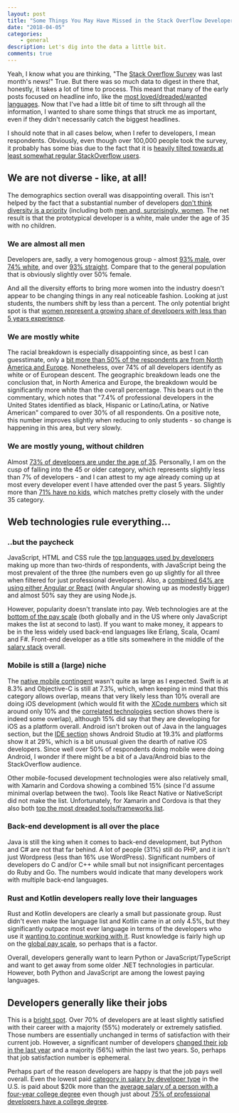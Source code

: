 ```yaml
---
layout: post
title: "Some Things You May Have Missed in the Stack Overflow Developer Survey"
date: "2018-04-05"
categories:
    - general
description: Let's dig into the data a little bit.
comments: true
---
```


Yeah, I know what you are thinking, "The [Stack Overflow Survey](https://insights.stackoverflow.com/survey/2018/) was last month's news!" True. But there was so much data to digest in there that, honestly, it takes a lot of time to process. This meant that many of the early posts focused on headline info, like the [most loved/dreaded/wanted languages](https://insights.stackoverflow.com/survey/2018/#most-loved-dreaded-and-wanted). Now that I've had a little bit of time to sift through all the information, I wanted to share some things that struck me as important, even if they didn't necessarily catch the biggest headlines.

I should note that in all cases below, when I refer to developers, I mean respondents. Obviously, even though over 100,000 people took the survey, it probably has some bias due to the fact that it is [heavily tilted towards at least somewhat regular StackOverflow users](https://insights.stackoverflow.com/survey/2018/#community-visiting-stack-overflow).

## We are not diverse - like, at all!

The demographics section overall was disappointing overall. This isn't helped by the fact that a substantial number of developers [don't think diversity is a priority](https://insights.stackoverflow.com/survey/2018/#work-how-do-developers-assess-potential-jobs) (including both [men and, surprisingly, women](https://insights.stackoverflow.com/survey/2018/#work-differences-in-assessing-jobs-by-gender). The net result is that the prototypical developer is a white, male under the age of 35 with no children.

### We are almost all men

Developers are, sadly, a very homogenous group - almost [93% male](https://insights.stackoverflow.com/survey/2018/#developer-profile-gender), over [74% white](https://insights.stackoverflow.com/survey/2018/#developer-profile-race-and-ethnicity), and over [93% straight](https://insights.stackoverflow.com/survey/2018/#developer-profile-sexual-orientation). Compare that to the general population that is obviously slightly over 50% female.

And all the diversity efforts to bring more women into the industry doesn't appear to be changing things in any real noticeable fashion. Looking at just students, the numbers shift by less than a percent. The only potential bright spot is that [women represent a growing share of developers with less than 5 years experience](https://insights.stackoverflow.com/survey/2018/#developer-profile-experience-and-gender).

### We are mostly white

The racial breakdown is especially disappointing since, as best I can guesstimate, only a [bit more than 50% of the respondents are from North America and Europe](https://insights.stackoverflow.com/survey/2018/#geography). Nonetheless, over 74% of all developers identify as white or of European descent. The geographic breakdown leads one the conclusion that, in North America and Europe, the breakdown would be significantly more white than the overall percentage. This bears out in the commentary, which notes that "7.4% of professional developers in the United States identified as black, Hispanic or Latino/Latina, or Native American" compared to over 30% of all respondents. On a positive note, this number improves slightly when reducing to only students - so change is happening in this area, but very slowly.

### We are mostly young, without children

Almost [73% of developers are under the age of 35](https://insights.stackoverflow.com/survey/2018/#developer-profile-age). Personally, I am on the cusp of falling into the 45 or older category, which represents slightly less than 7% of developers - and I can attest to my age already coming up at most every developer event I have attended over the past 5 years. Slightly more than [71% have no kids](https://insights.stackoverflow.com/survey/2018/#developer-profile-children-and-other-dependents), which matches pretty closely with the under 35 category.

## Web technologies rule everything...

### ..but the paycheck 

JavaScript, HTML and CSS rule the [top languages used by developers](https://insights.stackoverflow.com/survey/2018/#technology-programming-scripting-and-markup-languages) making up more than two-thirds of respondents, with JavaScript being the most prevalent of the three (the numbers even go up slightly for all three when filtered for just professional developers). Also, a [combined 64% are using either Angular or React](https://insights.stackoverflow.com/survey/2018/#technology-frameworks-libraries-and-tools) (with Angular showing up as modestly bigger) and almost 50% say they are using Node.js.

However, popularity doesn't translate into pay. Web technologies are at the [bottom of the pay scale](https://insights.stackoverflow.com/survey/2018/#technology-what-languages-are-associated-with-the-highest-salaries-worldwide) (both globally and in the US where only JavaScript makes the list at second to last). If you want to make money, it appears to be in the less widely used back-end languages like Erlang, Scala, Ocaml and F#. Front-end developer as a title sits somewhere in the middle of the [salary stack](https://insights.stackoverflow.com/survey/2018/#salary) overall.

### Mobile is still a (large) niche

The [native mobile contingent](https://insights.stackoverflow.com/survey/2018/#technology-programming-scripting-and-markup-languages) wasn't quite as large as I expected. Swift is at 8.3% and Objective-C is still at 7.3%, which, when keeping in mind that this category allows overlap, means that very likely less than 10% overall are doing iOS development (which would fit with the [XCode numbers](https://insights.stackoverflow.com/survey/2018/#technology-most-popular-development-environments) which sit around only 10% and the [correlated technologies](https://insights.stackoverflow.com/survey/2018/#correlated-technologies) section shows there is indeed some overlap), although 15% did say that they are developing for iOS as a platform overall. Android isn't broken out of Java in the languages section, but the [IDE section](https://insights.stackoverflow.com/survey/2018/#technology-most-popular-development-environments) shows Android Studio at 19.3% and platforms show it at 29%, which is a bit unusual given the dearth of native iOS developers. Since well over 50% of respondents doing mobile were doing Android, I wonder if there might be a bit of a Java/Android bias to the StackOverflow audience.

Other mobile-focused development technologies were also relatively small, with Xamarin and Cordova showing a combined 15% (since I'd assume minimal overlap between the two). Tools like React Native or NativeScript did not make the list. Unfortunately, for Xamarin and Cordova is that they also both [top the most dreaded tools/frameworks list](https://insights.stackoverflow.com/survey/2018/#technology-most-loved-dreaded-and-wanted-languages).

### Back-end development is all over the place

Java is still the king when it comes to back-end development, but Python and C# are not that far behind. A lot of people (31%) still do PHP, and it isn't just Wordpress (less than 16% use WordPress). Significant numbers of developers do C and/or C++ while small but not insignificant percentages do Ruby and Go. The numbers would indicate that many developers work with multiple back-end languages.

### Rust and Kotlin developers really love their languages

Rust and Kotlin developers are clearly a small but passionate group. Rust didn't even make the language list and Kotlin came in at only 4.5%, but they significantly outpace most ever language in terms of the developers who use it [wanting to continue working with it](https://insights.stackoverflow.com/survey/2018/#most-loved-dreaded-and-wanted). Rust knowledge is fairly high up on the [global pay scale](https://insights.stackoverflow.com/survey/2018/#technology-what-languages-are-associated-with-the-highest-salaries-worldwide), so perhaps that is a factor.

Overall, developers generally want to learn Python or JavaScript/TypeScript and want to get away from some older .NET technologies in particular. However, both Python and JavaScript are among the lowest paying languages.

## Developers generally like their jobs

This is a [bright spot](https://insights.stackoverflow.com/survey/2018/#work-how-do-developers-feel-about-their-careers-and-jobs). Over 70% of developers are at least slightly satisfied with their career with a majority (55%) moderately or extremely satisfied. Those numbers are essentially unchanged in terms of satisfaction with their current job. However, a significant number of developers [changed their job in the last year](https://insights.stackoverflow.com/survey/2018/#work-how-long-ago-did-developers-last-change-jobs) and a majority (56%) within the last two years. So, perhaps that job satisfaction number is ephemeral.

Perhaps part of the reason developers are happy is that the job pays well overall. Even the lowest paid [category in salary by developer type](https://insights.stackoverflow.com/survey/2018/#work-salary-by-developer-type) in the U.S. is paid about $20k more than the [average salary of a person with a four-year college degree](https://smartasset.com/retirement/the-average-salary-by-education-level) even though just about [75% of professional developers have a college degree](https://insights.stackoverflow.com/survey/2018/#developer-profile-educational-attainment).
